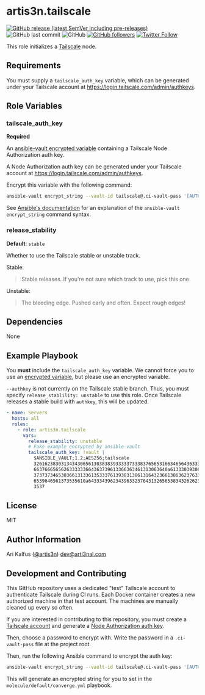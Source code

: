 # artis3n.tailscale

[![GitHub release (latest SemVer including pre-releases)](https://img.shields.io/github/v/release/artis3n/ansible-role-tailscale?include_prereleases)](https://github.com/artis3n/ansible-role-tailscale/releases)
![GitHub last commit](https://img.shields.io/github/last-commit/artis3n/ansible-role-tailscale)
![GitHub](https://img.shields.io/github/license/artis3n/ansible-role-tailscale)
[![GitHub followers](https://img.shields.io/github/followers/artis3n?style=social)](https://github.com/artis3n/)
[![Twitter Follow](https://img.shields.io/twitter/follow/artis3n?style=social)](https://twitter.com/Artis3n)

This role initializes a [Tailscale][] node.

## Requirements

You must supply a `tailscale_auth_key` variable, which can be generated under your Tailscale account at <https://login.tailscale.com/admin/authkeys>.

## Role Variables

### tailscale_auth_key

**Required**

An [ansible-vault encrypted variable][ansible-vault] containing a Tailscale Node Authorization auth key.

A Node Authorization auth key can be generated under your Tailscale account at <https://login.tailscale.com/admin/authkeys>.

Encrypt this variable with the following command:

```bash
ansible-vault encrypt_string --vault-id tailscale@.ci-vault-pass '[AUTH KEY VALUE HERE]' --name 'tailscale_auth_key'
```

See [Ansible's documentation][ansible-vault] for an explanation of the `ansible-vault encrypt_string` command syntax.

### release_stability

**Default**: `stable`

Whether to use the Tailscale stable or unstable track.

Stable:

> Stable releases. If you're not sure which track to use, pick this one.

Unstable:

> The bleeding edge. Pushed early and often. Expect rough edges!

## Dependencies

None

## Example Playbook

You **must** include the `tailscale_auth_key` variable.
We cannot force you to use an [encrypted variable][ansible-vault], but please use an encrypted variable.

`--authkey` is not currently on the Tailscale stable branch.
Thus, you must specify `release_stablility: unstable` to use this role.
Once Tailscale releases a stable build with `authkey`, this will be updated.

```yaml
- name: Servers
  hosts: all
  roles:
    - role: artis3n.tailscale
      vars:
        release_stability: unstable
        # Fake example encrypted by ansible-vault
        tailscale_auth_key: !vault |
          $ANSIBLE_VAULT;1.2;AES256;tailscale
          32616238303134343065613038383933333733383765653166346564363332343761653761646363
          6637666565626333333664363739613366363461313063640a613330393062323161636235383936
          37373734653036613133613533376139383138613164323661386362376335316364653037353631
          6539646561373535610a643334396234396332376431326565383432626232383131303131363362
          3537
```

## License

MIT

## Author Information

Ari Kalfus ([@artis3n](https://www.artis3nal.com/)) <dev@arti3nal.com>

## Development and Contributing

This GitHub repository uses a dedicated "test" Tailscale account to authenticate Tailscale during CI runs.
Each Docker container creates a new authorized machine in that test account.
The machines are manually cleaned up every so often.

If you are interested in contributing to this repository, you must create a [Tailscale account][] and generate a [Node Authorization auth key][auth key].

Then, choose a password to encrypt with.
Write the password in a `.ci-vault-pass` file at the project root.

Then, run the following Ansible command to encrypt the auth key:

```bash
ansible-vault encrypt_string --vault-id tailscale@.ci-vault-pass '[AUTH KEY VALUE HERE]' --name 'tailscale_auth_key'
```

This will generate an encrypted string for you to set in the `molecule/default/converge.yml` playbook.

[ansible-vault]: https://docs.ansible.com/ansible/latest/user_guide/vault.html#encrypt-string-for-use-in-yaml
[auth key]: https://login.tailscale.com/admin/authkeys
[tailscale]: https://tailscale.com/
[tailscale account]: https://login.tailscale.com/start
